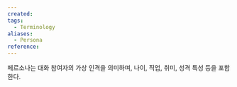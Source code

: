 ```yaml
---
created: 
tags:
  - Terminology
aliases:
  - Persona
reference:
---
```

페르소나는 대화 참여자의 가상 인격을 의미하며, 나이, 직업, 취미, 성격 특성 등을 포함한다.